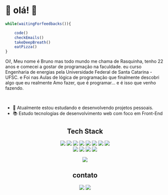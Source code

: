 <h1>👋 olá! 👋</h1>

```javascript
while(waitingForfeedbacks()){

    code()
    checkEmails()
    takeDeepBreath()
    eatPizza()
}

```


<div>
  <p>Oi!, Meu nome é Bruno mas todo mundo me chama de Rasquinha, tenho 22 anos e comecei a gostar de programação na faculdade.
  eu curso Engenharia de energias pela Universidade Federal de Santa Catarina - UFSC. e
   Foi nas Aulas de lógica de programação que finalmente descobri algo que eu realmente Amo fazer, que é programar... e é isso que venho fazendo.</p>
    
  <br>   
  <div>
    <ul>
      <li> &#x1f50b; Atualmente estou estudando e desenvolvendo projetos pessoais.</li>
      <li> &#x1F4DA; Estudo tecnologias de desenvolvimento web com foco em Front-End</li>
    </ul>
  </div>
</div>

<div align='center'>
   <h2> Tech Stack </h2>
    <div>
        <img src="https://img.shields.io/badge/React-%23181717?style=flat-square&logo=react&logoColor=61DAFB"></img>
        <img src='https://img.shields.io/badge/TypeScript-%23181717?style=flat-square&logo=typescript'></img>
       <img src='https://img.shields.io/badge/JavaScript-%23181717?style=flat-square&logo=javascript'></img>
       <img src='https://img.shields.io/badge/Node.js-%23181717?style=flat-square&logo=node.js'></img>
       <img src='https://img.shields.io/badge/PHP-%23181717?style=flat-square&logo=php'></img>
       <img src='https://img.shields.io/badge/HTML5-%23181717?style=flat-square&logo=html5'></img>
       <img src='https://img.shields.io/badge/CSS3-%23181717?style=flat-square&logo=css3'></img>
       <img src='https://img.shields.io/badge/Sass-%23181717?style=flat-square&logo=sass'></img><br>
       <img src='https://img.shields.io/badge/Bootstrap-%23181717?style=flat-square&logo=bootstrap'></img>
       <img src='https://img.shields.io/badge/Tailwind_CSS-%23181717?style=flat-square&logo=tailwind-css'></img>
       <img src='https://img.shields.io/badge/MySQL-%23181717?style=flat-square&logo=mysql'></img>
        <img src='https://img.shields.io/badge/-jest-%23181717?style=flat-square&logo=jest&logoColor=white'>
    </img>


        
  </div>

<img src='https://github-readme-stats.vercel.app/api/top-langs/?username=Bruno-rasq&layout=compact'/></img>
    
</div>

<div align='center'>
    <h2> contato </h2>
    <img src='https://img.shields.io/badge/-001.07.22_-%23181717?style=flat-square&logo=instagram'></img>
    <a href='https://github.com/Bruno-rasq' target='_blank'><img src='https://img.shields.io/badge/-Rasq__-%23181717?style=flat-square&logo=github'></img></a>
</div>
